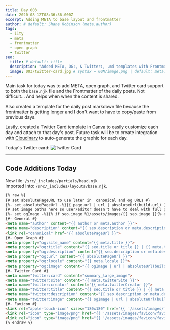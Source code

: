 ```yaml
---
title: Day 003
date: 2020-08-12T08:36:36.000Z
excerpt: Adding META to base layout and frontmatter
author: # default: Shane Robinson (meta.author)
tags:
  - 11ty
  - meta
  - frontmatter
  - open graph
  - twitter
seo:
  title: # default: title
  description: "Added META, OG:, & Twitter:, .md templates with Frontmatter defaults, SVG logo and favicons." # default: meta.description
  image: 003/twitter-card.jpg # syntax = 00N/image.png | default: meta.image
---
```


Main task for today was to add META, open graph, and Twitter card support to both the `base.njk` file and the Frontmatter of the daily posts. Not difficult... And helps when when the content is shared. 

Also created a template for the daily post markdown file because the frontmatter is getting longer and I don't want to have to copy/paste from previous days. 

Lastly, created a Twitter Card template in [Canva](https://www.canva.com) to easily customize each day and attach to that day's post. Future task will be to create integration with [Cloudinary](https://www.cloudinary.com) to auto-generate the graphic for each day. 

Today's Twitter card:
![Twitter Card](/assets/images/003/twitter-card.jpg "Twitter Card for Day 003")

---

## Code Additions Today

New file: `/src/_includes/partials/head.njk`  
Imported into: `/src/_includes/layouts/base.njk`. 

```html
{% raw %}
{# set absolutePageURL to use later in  canonical and og URLs #}
{%- set absolutePageUrl -%}{{ page.url | url | absoluteUrl(build.url) }}{%- endset -%}
{# set image paths here so user/editor doesn't have to deal with full paths #}
{%- set ogImage -%}{% if seo.image %}/assets/images/{{ seo.image }}{% else %}{{ meta.image }}{% endif %} {%- endset -%}
{#- General #}
<meta name="author" content="{{ author or meta.author }}">
<meta name="description" content="{{ seo.description or meta.description }}">
<link rel="canonical" href="{{ absolutePageUrl }}">
{#- Open Graph #}
<meta property="og:site_name" content="{{ meta.title }}">
<meta property="og:title" content="{{ seo.title or title }} | {{ meta.title }}">
<meta property="og:description" content="{{ seo.description or meta.description }}">
<meta property="og:url" content="{{ absolutePageUrl }}">
<meta property="og:locale" content="{{ meta.locale }}">
<meta property="og:image" content="{{ ogImage | url | absoluteUrl(build.url) }}">
{#- Twitter Card #}
<meta name="twitter:card" content="summary_large_image">
<meta name="twitter:site" content="{{ meta.twitterSite }}">
<meta name="twitter:creator" content="{{ meta.twitterCreator }}">
<meta name="twitter:title" content="{{ seo.title or title }} | {{ meta.title }}">
<meta name="twitter:description" content="{{ seo.description or meta.description }}">
<meta name="twitter:image" content="{{ ogImage | url | absoluteUrl(build.url) }}">
{#- Favicon #}
<link rel="apple-touch-icon" sizes="180x180" href="{{ '/assets/images/favicon/apple-touch-icon.png' | url }}">
<link rel="icon" type="image/png" href="{{ '/assets/images/favicon/favicon-32x32.png' | url }}" sizes="32x32">
<link rel="icon" type="image/png" href="{{ '/assets/images/favicon/favicon-16x16.png' | url }}" sizes="16x16">
{% endraw %}
```
